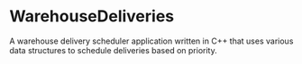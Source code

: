 # WarehouseDeliveries
A warehouse delivery scheduler application written in C++ that uses various data structures to schedule deliveries based on priority.
